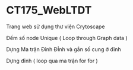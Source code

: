 # CT175_WebLTDT
 
Trang web sử dụng thư viện Crytoscape 

Đếm số node Unique ( Loop through Graph data )

Dựng Ma trận Đỉnh ĐỈnh và gắn số cung ở đỉnh 

Dựng đỉnh ( loop qua ma trận for for  )



